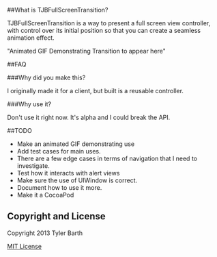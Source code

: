 ##What is TJBFullScreenTransition?

TJBFullScreenTransition is a way to present a full screen view controller, with control over its initial position so that you can create a seamless animation effect. 

"Animated GIF Demonstrating Transition to appear here"

##FAQ

###Why did you make this?

I originally made it for a client, but built is a reusable controller.

###Why use it?

Don't use it right now. It's alpha and I could break the API.


##TODO

- Make an animated GIF demonstrating use
- Add test cases for main uses.
- There are a few edge cases in terms of navigation that I need to investigate.
- Test how it interacts with alert views
- Make sure the use of UIWindow is correct. 
- Document how to use it more.
- Make it a CocoaPod

## Copyright and License

Copyright 2013 Tyler Barth

[MIT License](http://opensource.org/licenses/MIT "license")